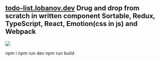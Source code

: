 ## [todo-list.lobanov.dev](https://todo-list.lobanov.dev) Drug and drop from scratch in written component Sortable, Redux, TypeScript, React, Emotion(css in js) and Webpack

![](https://raw.githubusercontent.com/lobanov-andrey/todo-list/main/preview-v3.gif)

  npm i
  npm run dev
  npm run build
